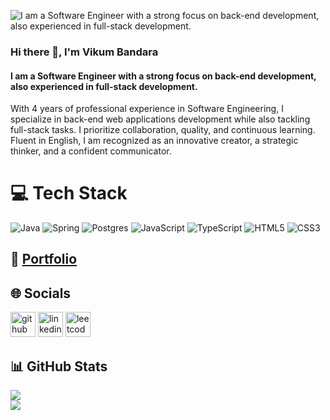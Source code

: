 ![I am a Software Engineer with a strong focus on back-end development, also experienced in full-stack development.](https://media.licdn.com/dms/image/D5616AQEkj_U-Es-OpQ/profile-displaybackgroundimage-shrink_350_1400/0/1718359809056?e=1723680000&v=beta&t=p9mRvUBkS6TrvYcH87ntw6CsEkRf8Y6Fr-v6RH_FWgE)

### Hi there 👋, I'm Vikum Bandara
#### I am a Software Engineer with a strong focus on back-end development, also experienced in full-stack development.

With 4 years of professional experience in Software Engineering, I specialize in back-end web applications development while also tackling full-stack tasks. I prioritize collaboration, quality, and continuous learning. Fluent in English, I am recognized as an innovative creator, a strategic thinker, and a confident communicator.

# 💻 Tech Stack
![Java](https://img.shields.io/badge/java-%23ED8B00.svg?style=for-the-badge&logo=openjdk&logoColor=white) ![Spring](https://img.shields.io/badge/spring-%236DB33F.svg?style=for-the-badge&logo=spring&logoColor=white) ![Postgres](https://img.shields.io/badge/postgres-%23316192.svg?style=for-the-badge&logo=postgresql&logoColor=white) ![JavaScript](https://img.shields.io/badge/javascript-%23323330.svg?style=for-the-badge&logo=javascript&logoColor=%23F7DF1E) ![TypeScript](https://img.shields.io/badge/typescript-%23007ACC.svg?style=for-the-badge&logo=typescript&logoColor=white) ![HTML5](https://img.shields.io/badge/html5-%23E34F26.svg?style=for-the-badge&logo=html5&logoColor=white) ![CSS3](https://img.shields.io/badge/css3-%231572B6.svg?style=for-the-badge&logo=css3&logoColor=white)

## 💼 [Portfolio](https://vikumr.github.io)

## 🌐 Socials
[<img src='https://cdn.jsdelivr.net/npm/simple-icons@3.0.1/icons/github.svg' alt='github' height='40'>](https://github.com/vikumR)  [<img src='https://cdn.jsdelivr.net/npm/simple-icons@3.0.1/icons/linkedin.svg' alt='linkedin' height='40'>](https://www.linkedin.com/in/vikum-bandara/)  [<img src='https://cdn.jsdelivr.net/npm/simple-icons@3.0.1/icons/leetcode.svg' alt='leetcode' height='40'>](https://leetcode.com/u/VRB11/)  

## 📊 GitHub Stats
![](https://github-readme-streak-stats.herokuapp.com/?user=vikumR&theme=default&hide_border=false)<br/>
![](https://github-readme-stats.vercel.app/api/top-langs/?username=vikumR&theme=default&hide_border=false&include_all_commits=false&count_private=false&layout=compact)
